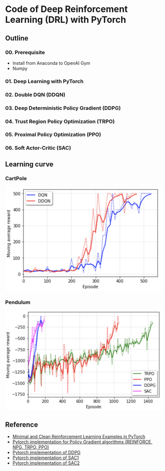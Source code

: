 # Code of Deep Reinforcement Learning (DRL) with PyTorch

## Outline

### 00. Prerequisite

- Install from Anaconda to OpenAI Gym
- Numpy

### 01. Deep Learning with PyTorch

### 02. Double DQN (DDQN)

### 03. Deep Deterministic Policy Gradient (DDPG)

### 04. Trust Region Policy Optimization (TRPO)

### 05. Proximal Policy Optimization (PPO)

### 06. Soft Actor-Critic (SAC)

## Learning curve

### CartPole

<img src="img/cartpole.png" width="500"/>

### Pendulum

<img src="img/pendulum_1.png" width="500"/>

## Reference

- [Minimal and Clean Reinforcement Learning Examples in PyTorch](https://github.com/reinforcement-learning-kr/reinforcement-learning-pytorch)
- [Pytorch implementation for Policy Gradient algorithms (REINFORCE, NPG, TRPO, PPO)](https://github.com/reinforcement-learning-kr/pg_travel)
- [Pytorch implementation of DDPG](https://github.com/jcwleo/Reinforcement_Learning/blob/master/pendulum/pendulum_ddpg.py)
- [Pytorch implementation of SAC1](https://github.com/vitchyr/rlkit/tree/master/rlkit/torch/sac)
- [Pytorch implementation of SAC2](https://github.com/pranz24/pytorch-soft-actor-critic)
